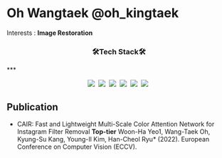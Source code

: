 # Oh Wangtaek @oh_kingtaek

Interests : **Image Restoration**
<h3 align="center"> 🛠️Tech Stack🛠️️ </h3>
***
<p align="center">
<img src="https://img.shields.io/badge/Python-3766AB?style=flat-square&logo=Python&logoColor=white"/></a>&nbsp 
<img src="https://img.shields.io/badge/C++-00599C?style=flat-square&logo=C&2B%2B&logoColor=white"/></a>&nbsp 
<img src="https://img.shields.io/badge/Qt-41CD52?style=flat-square&logo=Qt&logoColor=white"/></a>&nbsp 
<img src="https://img.shields.io/badge/PyTorch-EE4C2C?style=flat-square&logo=Pytorch&logoColor=white"/></a>&nbsp 
<img src="https://img.shields.io/badge/PyTorch Lightning-792EE5?style=flat-square&logo=PyTorch Lightning&logoColor=white"/></a>&nbsp 
<img src="https://img.shields.io/badge/Slack-#4A154B?style=flat-square&logo=Slack&logoColor=white"/></a>&nbsp 

## Publication
* CAIR: Fast and Lightweight Multi-Scale Color Attention Network for Instagram Filter Removal **Top-tier**
Woon-Ha Yeo1, Wang-Taek Oh, Kyung-Su Kang, Young-Il Kim, Han-Cheol Ryu* (2022). European Conference on Computer Vision (ECCV).
